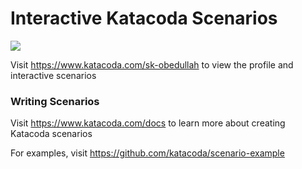 # Interactive Katacoda Scenarios

[![](http://shields.katacoda.com/katacoda/sk-obedullah/count.svg)](https://www.katacoda.com/sk-obedullah "Get your profile on Katacoda.com")

Visit https://www.katacoda.com/sk-obedullah to view the profile and interactive scenarios

### Writing Scenarios
Visit https://www.katacoda.com/docs to learn more about creating Katacoda scenarios

For examples, visit https://github.com/katacoda/scenario-example

